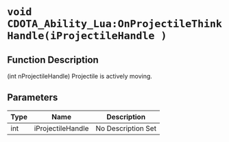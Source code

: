 # `void CDOTA_Ability_Lua:OnProjectileThinkHandle(iProjectileHandle )`
## Function Description
(int nProjectileHandle) Projectile is actively moving.
## Parameters
Type|Name|Description
--|--|--
int|iProjectileHandle|No Description Set
